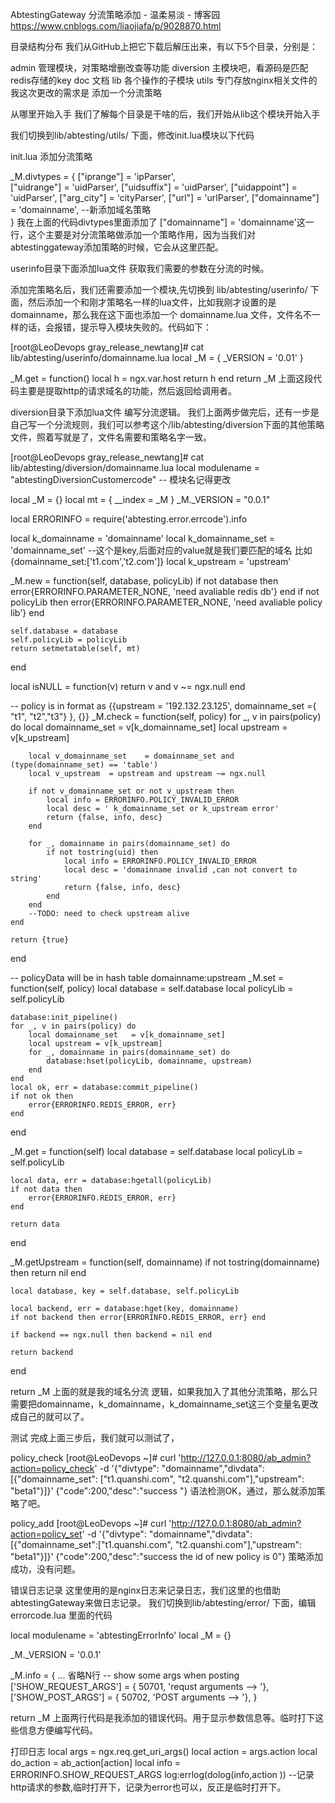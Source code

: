 AbtestingGateway 分流策略添加 - 温柔易淡 - 博客园 https://www.cnblogs.com/liaojiafa/p/9028870.html

目录结构分布
我们从GitHub上把它下载后解压出来，有以下5个目录，分别是：

admin 管理模块，对策略增删改查等功能
diversion 主模块吧，看源码是匹配redis存储的key
doc 文档
lib 各个操作的子模块
utils 专门存放nginx相关文件的
我这次更改的需求是 添加一个分流策略

从哪里开始入手
我们了解每个目录是干啥的后，我们开始从lib这个模块开始入手

我们切换到lib/abtesting/utils/ 下面，修改init.lua模块以下代码

init.lua
添加分流策略

_M.divtypes = {
    ["iprange"]     = 'ipParser',  
    ["uidrange"]    = 'uidParser',
    ["uidsuffix"]   = 'uidParser',
    ["uidappoint"]  = 'uidParser',
    ["arg_city"]    = 'cityParser', 
    ["url"]         = 'urlParser',
    ["domainname"]  = 'domainname',  --新添加域名策略  
} 
我在上面的代码divtypes里面添加了 ["domainname"] = 'domainname'这一行，这个主要是对分流策略做添加一个策略作用，因为当我们对abtestinggateway添加策略的时候，它会从这里匹配。

userinfo目录下面添加lua文件
获取我们需要的参数在分流的时候。

添加完策略名后，我们还需要添加一个模块,先切换到 lib/abtesting/userinfo/ 下面，然后添加一个和刚才策略名一样的lua文件，比如我刚才设置的是domainname，那么我在这下面也添加一个 domainname.lua 文件，文件名不一样的话，会报错，提示导入模块失败的。代码如下：

[root@LeoDevops gray_release_newtang]# cat lib/abtesting/userinfo/domainname.lua 
local _M = {
    _VERSION = '0.01'
}

_M.get = function()
    local h = ngx.var.host
    return h
end
return _M
上面这段代码主要是提取http的请求域名的功能，然后返回给调用者。

diversion目录下添加lua文件
编写分流逻辑。
我们上面两步做完后，还有一步是自己写一个分流规则，我们可以参考这个/lib/abtesting/diversion下面的其他策略文件，照着写就是了，文件名需要和策略名字一致。

[root@LeoDevops gray_release_newtang]# cat lib/abtesting/diversion/domainname.lua 
local modulename = "abtestingDiversionCustomercode"   -- 模块名记得更改

local _M    = {}
local mt    = { __index = _M }
_M._VERSION = "0.0.1"

local ERRORINFO = require('abtesting.error.errcode').info

local k_domainname      = 'domainname'
local k_domainname_set  = 'domainname_set'   --这个是key,后面对应的value就是我们要匹配的域名 比如{domainname_set:['t1.com','t2.com']}
local k_upstream        = 'upstream'

_M.new = function(self, database, policyLib)
    if not database then
        error{ERRORINFO.PARAMETER_NONE, 'need avaliable redis db'}
    end if not policyLib then
        error{ERRORINFO.PARAMETER_NONE, 'need avaliable policy lib'}
    end
    
    self.database = database
    self.policyLib = policyLib
    return setmetatable(self, mt)
end

local isNULL = function(v)
    return v and v ~= ngx.null
end

--  policy is in format as {{upstream = '192.132.23.125', domainname_set ={ "t1", "t2","t3"} }, {}}
_M.check = function(self, policy)
    for _, v in pairs(policy) do
        local domainname_set    = v[k_domainname_set]
        local upstream  = v[k_upstream]
        
        local v_domainname_set    = domainname_set and (type(domainname_set) == 'table')
        local v_upstream  = upstream and upstream ~= ngx.null
        
        if not v_domainname_set or not v_upstream then
            local info = ERRORINFO.POLICY_INVALID_ERROR 
            local desc = ' k_domainname_set or k_upstream error'
            return {false, info, desc}
        end
        
        for _, domainname in pairs(domainname_set) do 
            if not tostring(uid) then
                local info = ERRORINFO.POLICY_INVALID_ERROR 
                local desc = 'domainname invalid ,can not convert to string'
                return {false, info, desc}
            end
        end
        --TODO: need to check upstream alive
    end
    
    return {true}
end

--  policyData will be in hash table  domainname:upstream
_M.set = function(self, policy)
    local database  = self.database 
    local policyLib = self.policyLib
    
    database:init_pipeline()
    for _, v in pairs(policy) do
        local domainname_set   = v[k_domainname_set]
        local upstream = v[k_upstream] 
        for _, domainname in pairs(domainname_set) do
            database:hset(policyLib, domainname, upstream)
        end
    end
    local ok, err = database:commit_pipeline()
    if not ok then 
        error{ERRORINFO.REDIS_ERROR, err} 
    end
end

_M.get = function(self)
    local database  = self.database 
    local policyLib = self.policyLib
    
    local data, err = database:hgetall(policyLib)
    if not data then 
        error{ERRORINFO.REDIS_ERROR, err} 
    end

    return data
end

_M.getUpstream = function(self, domainname)
    if not tostring(domainname) then
        return nil
    end
    
    local database, key = self.database, self.policyLib
    
    local backend, err = database:hget(key, domainname)
    if not backend then error{ERRORINFO.REDIS_ERROR, err} end
    
    if backend == ngx.null then backend = nil end
    
    return backend
end

return _M
上面的就是我的域名分流 逻辑，如果我加入了其他分流策略，那么只需要把domainname，k_domainname，k_domainname_set这三个变量名更改成自己的就可以了。

测试
完成上面三步后，我们就可以测试了，

policy_check
[root@LeoDevops ~]# curl 'http://127.0.0.1:8080/ab_admin?action=policy_check' -d '{"divtype": "domainname","divdata": [{"domainname_set": ["t1.quanshi.com", "t2.quanshi.com"],"upstream": "beta1"}]}'
{"code":200,"desc":"success "}
语法检测OK，通过，那么就添加策略了吧。

policy_add
[root@LeoDevops ~]# curl 'http://127.0.0.1:8080/ab_admin?action=policy_set' -d '{"divtype": "domainname","divdata": [{"domainname_set":["t1.quanshi.com", "t2.quanshi.com"],"upstream": "beta1"}]}'
{"code":200,"desc":"success  the id of new policy is 0"}
策略添加成功，没有问题。

错误日志记录
这里使用的是nginx日志来记录日志，我们这里的也借助abtestingGateway来做日志记录。
我们切换到lib/abtesting/error/ 下面，编辑errorcode.lua 里面的代码

local modulename = 'abtestingErrorInfo'
local _M = {}

_M._VERSION = '0.0.1'

_M.info = {
    ... 省略N行
    --  show some args when posting
    ['SHOW_REQUEST_ARGS']       = { 50701, 'requst arguments --> '},
    ['SHOW_POST_ARGS']       = { 50702, 'POST arguments --> '},
}

return _M
上面两行代码是我添加的错误代码。用于显示参数信息等。临时打下这些信息方便编写代码。

打印日志
local args = ngx.req.get_uri_args()
local action = args.action
local do_action = ab_action[action]
local info = ERRORINFO.SHOW_REQUEST_ARGS
log:errlog(dolog(info,action ))   --记录http请求的参数,临时打开下，记录为error也可以，反正是临时打开下。
